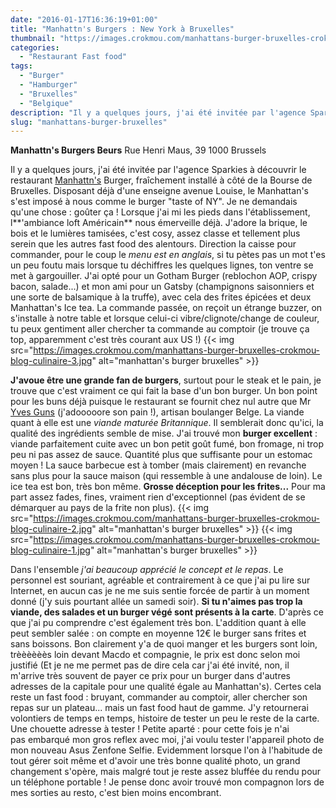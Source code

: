 ```yaml
---
date: "2016-01-17T16:36:19+01:00"
title: "Manhattn's Burgers : New York à Bruxelles"
thumbnail: "https://images.crokmou.com/manhattans-burger-bruxelles-crokmou-blog-culinaire.jpg"
categories:
  - "Restaurant Fast food"
tags:
  - "Burger"
  - "Hamburger"
  - "Bruxelles"
  - "Belgique"
description: "Il y a quelques jours, j'ai été invitée par l'agence Sparkies à découvrir le restaurant Manhattan's Burger, fraîchement installé à côté de la Bourse... "
slug: "manhattans-burger-bruxelles"
---
```


**Manhattn's Burgers Beurs** Rue Henri Maus, 39 1000 Brussels

Il y a quelques jours, j'ai été invitée par l'agence Sparkies à découvrir le restaurant [Manhattn's](http://manhattns.com/) Burger, fraîchement installé à côté de la Bourse de Bruxelles. Disposant déjà d'une enseigne avenue Louise, le Manhattan's s'est imposé à nous comme le burger "taste of NY". Je ne demandais qu'une chose : goûter ça ! Lorsque j'ai mi les pieds dans l'établissement, l**'ambiance loft Américain** nous émerveille déjà. J'adore la brique, le bois et le lumières tamisées, c'est cosy, assez classe et tellement plus serein que les autres fast food des alentours. Direction la caisse pour commander, pour le coup le _menu est en anglais_, si tu pètes pas un mot t'es un peu foutu mais lorsque tu déchiffres les quelques lignes, ton ventre se met à gargouiller. J'ai opté pour un Gotham Burger (reblochon AOP, crispy bacon, salade...) et mon ami pour un Gatsby (champignons saisonniers et une sorte de balsamique à la truffe), avec cela des frites épicées et deux Manhattan's Ice tea. La commande passée, on reçoit un étrange buzzer, on s'installe à notre table et lorsque celui-ci vibre/clignote/change de couleur, tu peux gentiment aller chercher ta commande au comptoir (je trouve ça top, apparemment c'est très courant aux US !) {{< img src="https://images.crokmou.com/manhattans-burger-bruxelles-crokmou-blog-culinaire-3.jpg" alt="manhattan's burger bruxelles" >}}

**J'avoue être une grande fan de burgers**, surtout pour le steak et le pain, je trouve que c'est vraiment ce qui fait la base d'un bon burger. Un bon point pour les buns déjà puisque le restaurant se fournit chez nul autre que Mr [Yves Guns](http://www.yvesguns.be/) (j'adooooore son pain !), artisan boulanger Belge. La viande quant à elle est une _viande maturée Britannique_. Il semblerait donc qu'ici, la qualité des ingrédients semble de mise. J'ai trouvé mon **burger excellent** : viande parfaitement cuite avec un bon petit goût fumé, bon fromage, ni trop peu ni pas assez de sauce. Quantité plus que suffisante pour un estomac moyen ! La sauce barbecue est à tomber (mais clairement) en revanche sans plus pour la sauce maison (qui ressemble à une andalouse de loin). Le ice tea est bon, très bon même. **Grosse déception pour les frites...** Pour ma part assez fades, fines, vraiment rien d'exceptionnel (pas évident de se démarquer au pays de la frite non plus). {{< img src="https://images.crokmou.com/manhattans-burger-bruxelles-crokmou-blog-culinaire-2.jpg" alt="manhattan's burger bruxelles" >}} {{< img src="https://images.crokmou.com/manhattans-burger-bruxelles-crokmou-blog-culinaire-1.jpg" alt="manhattan's burger bruxelles" >}}

Dans l'ensemble _j'ai beaucoup apprécié le concept et le repas_. Le personnel est souriant, agréable et contrairement à ce que j'ai pu lire sur Internet, en aucun cas je ne me suis sentie forcée de partir à un moment donné (j'y suis pourtant allée un samedi soir). **Si tu n'aimes pas trop la viande, des salades et un burger végé sont présents à la carte**. D'après ce que j'ai pu comprendre c'est également très bon. L'addition quant à elle peut sembler salée : on compte en moyenne 12€ le burger sans frites et sans boissons. Bon clairement y'a de quoi manger et les burgers sont loin, trèèèèèès loin devant Macdo et compagnie, le prix est donc selon moi justifié (Et je ne me permet pas de dire cela car j'ai été invité, non, il m'arrive très souvent de payer ce prix pour un burger dans d'autres adresses de la capitale pour une qualité égale au Manhattan's). Certes cela reste un fast food : bruyant, commander au comptoir, aller chercher son repas sur un plateau... mais un fast food haut de gamme. J'y retournerai volontiers de temps en temps, histoire de tester un peu le reste de la carte. Une chouette adresse à tester ! Petite aparté : pour cette fois je n'ai pas embarqué mon gros reflex avec moi, j'ai voulu tester l'appareil photo de mon nouveau Asus Zenfone Selfie. Evidemment lorsque l'on à l'habitude de tout gérer soit même et d'avoir une très bonne qualité photo, un grand changement s'opère, mais malgré tout je reste assez bluffée du rendu pour un téléphone portable ! Je pense donc avoir trouvé mon compagnon lors de mes sorties au resto, c'est bien moins encombrant.
